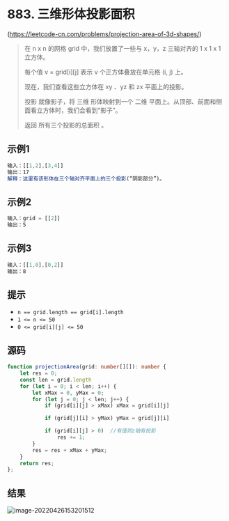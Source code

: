 # 883. 三维形体投影面积

(https://leetcode-cn.com/problems/projection-area-of-3d-shapes/)

>   在 n x n 的网格 grid 中，我们放置了一些与 x，y，z 三轴对齐的 1 x 1 x 1 立方体。
>
>   每个值 v = grid[i][j] 表示 v 个正方体叠放在单元格 (i, j) 上。
>
>   现在，我们查看这些立方体在 xy 、yz 和 zx 平面上的投影。
>
>   投影 就像影子，将 三维 形体映射到一个 二维 平面上。从顶部、前面和侧面看立方体时，我们会看到“影子”。
>
>   返回 所有三个投影的总面积 。

## 示例1

```js
输入：[[1,2],[3,4]]
输出：17
解释：这里有该形体在三个轴对齐平面上的三个投影(“阴影部分”)。
```



## 示例2

```js
输入：grid = [[2]]
输出：5
```



## 示例3

```js
输入：[[1,0],[0,2]]
输出：8
```

## 提示

-   `n == grid.length == grid[i].length`
-   `1 <= n <= 50`
-   `0 <= grid[i][j] <= 50`

## 源码

```typescript
function projectionArea(grid: number[][]): number {
    let res = 0;
    const len = grid.length
    for (let i = 0; i < len; i++) {
        let xMax = 0, yMax = 0;
        for (let j = 0; j < len; j++) {
            if (grid[i][j] > xMax) xMax = grid[i][j]

            if (grid[j][i] > yMax) yMax = grid[j][i]

            if (grid[i][j] > 0)  //有值则z轴有投影
                res += 1;
        }
        res = res + xMax + yMax;
    }
    return res;
};
```

## 结果

![image-20220426153201512](https://pic-1255740060.cos.ap-shanghai.myqcloud.com/MarkDown/img/20220426153209.png)
